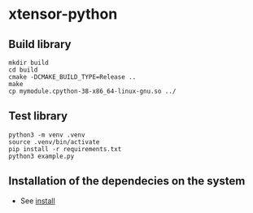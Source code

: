 # xtensor-python

## Build library

```
mkdir build
cd build
cmake -DCMAKE_BUILD_TYPE=Release ..
make
cp mymodule.cpython-38-x86_64-linux-gnu.so ../
```

## Test library

```
python3 -m venv .venv
source .venv/bin/activate
pip install -r requirements.txt
python3 example.py
```

## Installation of the dependecies on the system

* See [install](INSTALL.md)